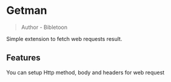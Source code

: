 # Getman

> Author - Bibletoon

Simple extension to fetch web requests result.

## Features

You can setup Http method, body and headers for web request

